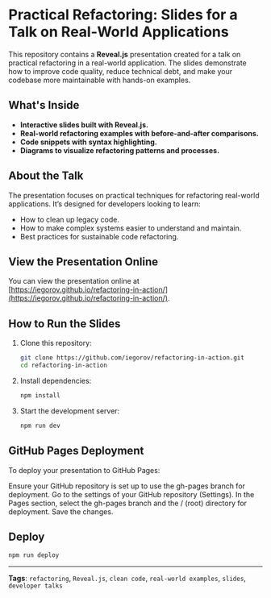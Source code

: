 
# Practical Refactoring: Slides for a Talk on Real-World Applications

This repository contains a **Reveal.js** presentation created for a talk on practical refactoring in a real-world application. The slides demonstrate how to improve code quality, reduce technical debt, and make your codebase more maintainable with hands-on examples.

## What's Inside
- **Interactive slides built with Reveal.js.**
- **Real-world refactoring examples with before-and-after comparisons.**
- **Code snippets with syntax highlighting.**
- **Diagrams to visualize refactoring patterns and processes.**

## About the Talk
The presentation focuses on practical techniques for refactoring real-world applications. It’s designed for developers looking to learn:
- How to clean up legacy code.
- How to make complex systems easier to understand and maintain.
- Best practices for sustainable code refactoring.

## View the Presentation Online
You can view the presentation online at [https://iegorov.github.io/refactoring-in-action/](https://iegorov.github.io/refactoring-in-action/).

## How to Run the Slides
1. Clone this repository:
   ```bash
   git clone https://github.com/iegorov/refactoring-in-action.git
   cd refactoring-in-action
   ```
2. Install dependencies:
   ```bash
   npm install
   ```

3. Start the development server:
   ```bash
   npm run dev
   ```

## GitHub Pages Deployment
To deploy your presentation to GitHub Pages:

Ensure your GitHub repository is set up to use the gh-pages branch for deployment.
Go to the settings of your GitHub repository (Settings).
In the Pages section, select the gh-pages branch and the / (root) directory for deployment.
Save the changes.

## Deploy
   ```bash
   npm run deploy
   ```
---

**Tags**: `refactoring`, `Reveal.js`, `clean code`, `real-world examples`, `slides`, `developer talks`
